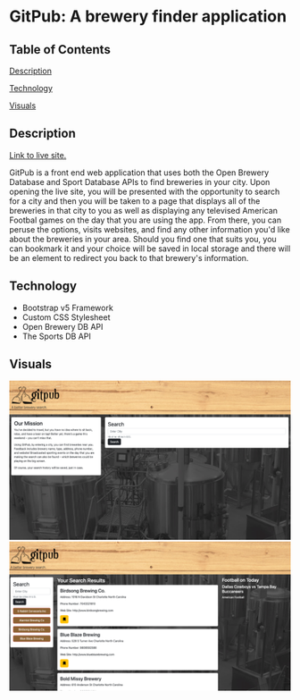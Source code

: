 # GitPub: A brewery finder application

## Table of Contents
[Description](#description)

[Technology](#technology)

[Visuals](#visuals)

## Description

[Link to live site.](https://nsantander1095.github.io/gitpub/)

GitPub is a front end web application that uses both the Open Brewery Database and Sport Database APIs to find breweries in your city. Upon opening the live site, you will be presented with the opportunity to search for a city and then you will be taken to a page that displays all of the breweries in that city to you as well as displaying any televised American Footbal games on the day that you are using the app. From there, you can peruse the options, visits websites, and find any other information you'd like about the breweries in your area. Should you find one that suits you, you can bookmark it and your choice will be saved in local storage and there will be an element to redirect you back to that brewery's information. 

## Technology

* Bootstrap v5 Framework
* Custom CSS Stylesheet
* Open Brewery DB API
* The Sports DB API

## Visuals

![Screenshot of live site landing page](./assets/images/gitpub-screenshot-landing.jpg)
![Screenshot of live results page](./assets/images/gitpub-screenshot-results.jpg)
